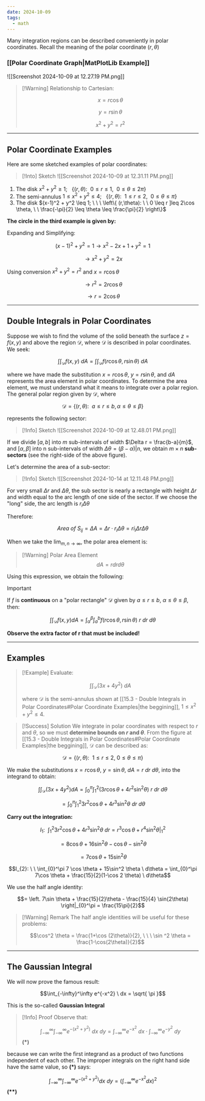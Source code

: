 ```yaml
---
date: 2024-10-09
tags:
  - math
---
```


Many integration regions can be described conveniently in polar coordinates. Recall the meaning of the polar coordinate $(r,\theta)$

### [[Polar Coordinate Graph|MatPlotLib Example]]

![[Screenshot 2024-10-09 at 12.27.19 PM.png]]

>[!Warning] Relationship to Cartesian:
>
> $$ x = r\cos \theta$$
> 
> $$y = r \sin \theta$$
> 
> $$x^2 + y^2 = r^2$$

---

## Polar Coordinate Examples

Here are some sketched examples of polar coordinates:

> [!Into] Sketch
> ![[Screenshot 2024-10-09 at 12.31.11 PM.png]]

1. The disk $x^2 + y^2 \geq 1; \ \ \ \{ (r,\theta): \ \ 0 \leq r \leq 1, \ \ 0 \leq \theta \leq 2\pi \}$
2. The semi-annulus $1 \leq x^2 + y^2 \leq 4; \ \ \  \{ (r,\theta): \ \ 1 \leq r \leq 2, \ \ 0 \leq \theta \leq \pi \}$
3. The disk $(x-1)^2 + y^2 \leq 1; \ \ \ \left\{ (r,\theta): \ \ 0 \leq r ]leq 2\cos \theta, \ \ \frac{-\pi}{2} \leq \theta \leq \frac{\pi}{2}  \right\}$

**The circle in the third example is given by:**

Expanding and Simplifying:

$$(x-1)^2 + y^2 = 1 \rightarrow x^2-2x+1+y^2 = 1$$

$$\rightarrow x^2 + y^2 = 2x$$

Using conversion $x^2+y^2 = r^2$ and $x=r\cos \theta$

$$\rightarrow r^2 = 2r\cos \theta$$

$$\rightarrow r = 2\cos \theta$$

---

## Double Integrals in Polar Coordinates

Suppose we wish to find the volume of the solid beneath the surface $z=f(x,y)$ and above the region $\mathcal{D}$, where $\mathcal{D}$ is described in polar coordinates. We seek:

$$\int \int_{\mathcal{D}} f(x,y) \ dA = \int \int_{\mathcal{D}} f(r\cos \theta, r\sin \theta) \ dA$$

where we have made the substitution $x = r\cos \theta$, $y = r\sin \theta$, and $dA$ represents the area element in polar coordinates. To determine the area element, we must understand what it means to integrate over a polar region. The general polar region given by $\mathcal{D}$, where 

$$\mathcal{D} = \{(r,\theta): \ \ a \leq r \leq b, \alpha \leq \theta \leq \beta \}$$

represents the following sector:

> [!Info] Sketch
> ![[Screenshot 2024-10-09 at 12.48.01 PM.png]]

If we divide $[a,b]$ into $m$ sub-intervals of width $\Delta r = \frac{b-a}{m}$, and $[\alpha, \beta]$ into n sub-intervals of width $\Delta \theta = \left.(\beta - \alpha)\right|n$, we obtain $m \times n$ **sub-sectors** (see the right-side of the above figure).

Let's determine the area of a sub-sector:

>[!Info] Sketch
![[Screenshot 2024-10-14 at 12.11.48 PM.png]]

For very small $\Delta r$ and $\Delta \theta$, the sub sector is nearly a rectangle with height $\Delta r$ and width equal to the arc length of one side of the sector. If we choose the "long" side, the arc length is $r_{i}\Delta \theta$

Therefore:

$$Area \ of \ S_{ij} = \Delta A = \Delta r \cdot r_{i}\Delta \theta = ri_{i}\Delta r \Delta \theta$$

When we take the  $\lim_{ m,n \to \infty }$, the polar area element is:

> [!Warning] Polar Area Element
> $$dA = r drd\theta$$

Using this expression, we obtain the following:

> [!Important]
> If $f$ is **continuous** on a "polar rectangle" $\mathcal{D}$ given by $a \leq r \leq b$, $\alpha \leq \theta \leq \beta$, then:
>
> $$\int \int_{\mathcal{D}} f(x,y)dA = \int_{\alpha}^{\beta}\int_{a}^b f(r\cos \theta, r\sin \theta) \ r \ dr \ d\theta$$

**Observe the extra factor of r that must be included!**

---

## Examples

> [!Example]
> Evaluate:
>
> $$\int \int_{\mathcal{D}} (3x +4y^2) \ dA$$
>
> where $\mathcal{D}$ is the semi-annulus shown at [[15.3 - Double Integrals in Polar Coordinates#Polar Coordinate Examples|the beggining]], $1 \leq x^2 + y^2 \leq 4$.

> [!Success] Solution
> We integrate in polar coordinates with respect to $r$ and $\theta$, so we must **determine bounds on $r$ and $\theta$**. From the figure at [[15.3 - Double Integrals in Polar Coordinates#Polar Coordinate Examples|the beggining]], $\mathcal{D}$ can be described as:

$$\mathcal{D} = \{ (r,\theta): \ \ 1 \leq r \leq 2, \ 0 \leq \theta \leq \pi \}$$

We make the substitutions $x=r\cos \theta$, $y = \sin \theta$, $dA = r \ dr \ d\theta$, into the integrand to obtain:

$$\int \int_{\mathcal{D}} (3x +4y^2)dA = \int_{0}^\pi \int_{1}^2 (3r\cos \theta + 4r^2 \sin^2 \theta) \ r \ dr \ d\theta$$

$$= \int_{0}^\pi \int_{1}^2 3r^2 \cos \theta + 4r^3 \sin ^2 \theta \ dr \ d\theta$$

**Carry out the integration:**

$$I_{1}: \ \ \int_{1}^2 3r^2 \cos \theta + 4r^3 \sin^2 \theta \ dr = \left. r^3 \cos \theta + r^4 \sin ^2 \theta \right|_{1}^2$$

$$= 8\cos \theta + 16\sin^2 \theta - \cos \theta - \sin^2 \theta$$

$$= 7\cos \theta +15\sin^2 \theta$$


$$I_{2}: \ \ \int_{0}^\pi 7 \cos \theta + 15\sin^2 \theta \ d\theta = \int_{0}^\pi 7\cos \theta + \frac{15}{2}(1-\cos 2 \theta) \ d\theta$$

We use the half angle identity:

$$= \left. 7\sin \theta + \frac{15}{2}\theta - \frac{15}{4} \sin(2\theta) \right|_{0}^\pi = \frac{15\pi}{2}$$

> [!Warning] Remark
> The half angle identities will be useful for these problems:
>
> $$\cos^2 \theta = \frac{1+\cos (2\theta)}{2}, \ \ \ \sin ^2 \theta = \frac{1-\cos(2\theta)}{2}$$

---

## The Gaussian Integral

We will now prove the famous result:

$$\int_{-\infty}^\infty e^{-x^2} \ dx = \sqrt{ \pi }$$

This is the so-called **Gaussian Integral**

>[!Info] Proof
> Observe that:
>
> $$\int_{-\infty}^\infty \int_{-\infty}^\infty e^{-(x^2 + y^2)} \ dx \ dy = \int_{-\infty}^\infty e^{-x^2} \ dx \cdot \int_{-\infty}^\infty e^{-y^2} \ dy$$ **(*)**

because we can write the first integrand as a product of two functions independent of each other.  The improper integrals on the right hand side have the same value, so **(\*)** says:

$$\int_{-\infty}^\infty \int_{-\infty}^\infty e^{-(x^2 + y^2)} dx \ dy = \left( \int_{-\infty}^\infty e^{-x^2}dx \right)^2$$ 
**(\*\*)**


